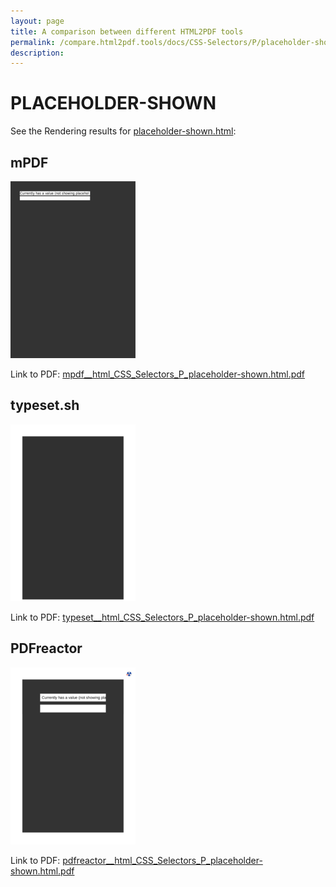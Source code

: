 ```yaml
---
layout: page
title: A comparison between different HTML2PDF tools
permalink: /compare.html2pdf.tools/docs/CSS-Selectors/P/placeholder-shown/
description: 
---
```


# PLACEHOLDER-SHOWN

See the Rendering results for [placeholder-shown.html](/html/CSS%20Selectors/P/placeholder-shown.html):

## mPDF
![](mpdf__html_CSS_Selectors_P_placeholder-shown.html.png) 

Link to PDF: [mpdf__html_CSS_Selectors_P_placeholder-shown.html.pdf](mpdf__html_CSS_Selectors_P_placeholder-shown.html.pdf)

## typeset.sh
![](typeset__html_CSS_Selectors_P_placeholder-shown.html.png) 

Link to PDF: [typeset__html_CSS_Selectors_P_placeholder-shown.html.pdf](typeset__html_CSS_Selectors_P_placeholder-shown.html.pdf)

## PDFreactor
![](pdfreactor__html_CSS_Selectors_P_placeholder-shown.html.png) 

Link to PDF: [pdfreactor__html_CSS_Selectors_P_placeholder-shown.html.pdf](pdfreactor__html_CSS_Selectors_P_placeholder-shown.html.pdf)
